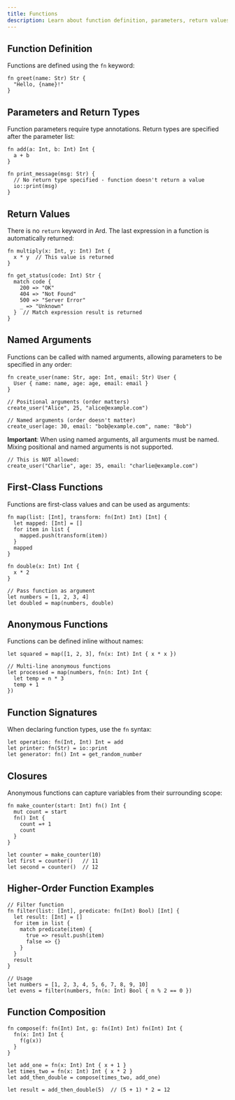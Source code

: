 ```yaml
---
title: Functions
description: Learn about function definition, parameters, return values, and advanced features in Ard.
---
```


## Function Definition

Functions are defined using the `fn` keyword:

```ard
fn greet(name: Str) Str {
  "Hello, {name}!"
}
```

## Parameters and Return Types

Function parameters require type annotations. Return types are specified after the parameter list:

```ard
fn add(a: Int, b: Int) Int {
  a + b
}

fn print_message(msg: Str) {
  // No return type specified - function doesn't return a value
  io::print(msg)
}
```

## Return Values

There is no `return` keyword in Ard. The last expression in a function is automatically returned:

```ard
fn multiply(x: Int, y: Int) Int {
  x * y  // This value is returned
}

fn get_status(code: Int) Str {
  match code {
    200 => "OK"
    404 => "Not Found"
    500 => "Server Error"
    _ => "Unknown"
  }  // Match expression result is returned
}
```

## Named Arguments

Functions can be called with named arguments, allowing parameters to be specified in any order:

```ard
fn create_user(name: Str, age: Int, email: Str) User {
  User { name: name, age: age, email: email }
}

// Positional arguments (order matters)
create_user("Alice", 25, "alice@example.com")

// Named arguments (order doesn't matter)
create_user(age: 30, email: "bob@example.com", name: "Bob")
```

**Important**: When using named arguments, all arguments must be named. Mixing positional and named arguments is not supported.

```ard
// This is NOT allowed:
create_user("Charlie", age: 35, email: "charlie@example.com")
```

## First-Class Functions

Functions are first-class values and can be used as arguments:

```ard
fn map(list: [Int], transform: fn(Int) Int) [Int] {
  let mapped: [Int] = []
  for item in list {
    mapped.push(transform(item))
  }
  mapped
}

fn double(x: Int) Int {
  x * 2
}

// Pass function as argument
let numbers = [1, 2, 3, 4]
let doubled = map(numbers, double)
```

## Anonymous Functions

Functions can be defined inline without names:

```ard
let squared = map([1, 2, 3], fn(x: Int) Int { x * x })

// Multi-line anonymous functions
let processed = map(numbers, fn(n: Int) Int {
  let temp = n * 3
  temp + 1
})
```

## Function Signatures

When declaring function types, use the `fn` syntax:

```ard
let operation: fn(Int, Int) Int = add
let printer: fn(Str) = io::print
let generator: fn() Int = get_random_number
```

## Closures

Anonymous functions can capture variables from their surrounding scope:

```ard
fn make_counter(start: Int) fn() Int {
  mut count = start
  fn() Int {
    count =+ 1
    count
  }
}

let counter = make_counter(10)
let first = counter()   // 11
let second = counter()  // 12
```

## Higher-Order Function Examples

```ard
// Filter function
fn filter(list: [Int], predicate: fn(Int) Bool) [Int] {
  let result: [Int] = []
  for item in list {
    match predicate(item) {
      true => result.push(item)
      false => {}
    }
  }
  result
}

// Usage
let numbers = [1, 2, 3, 4, 5, 6, 7, 8, 9, 10]
let evens = filter(numbers, fn(n: Int) Bool { n % 2 == 0 })
```

## Function Composition

```ard
fn compose(f: fn(Int) Int, g: fn(Int) Int) fn(Int) Int {
  fn(x: Int) Int {
    f(g(x))
  }
}

let add_one = fn(x: Int) Int { x + 1 }
let times_two = fn(x: Int) Int { x * 2 }
let add_then_double = compose(times_two, add_one)

let result = add_then_double(5)  // (5 + 1) * 2 = 12
```